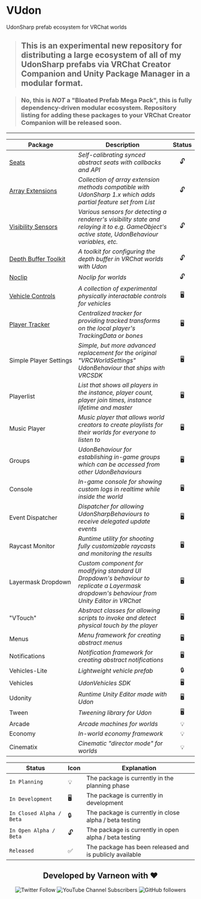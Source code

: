# VUdon
UdonSharp prefab ecosystem for VRChat worlds

> ## This is an experimental new repository for distributing a large ecosystem of all of my UdonSharp prefabs via VRChat Creator Companion and Unity Package Manager in a modular format.

> ### No, this is *NOT* a "Bloated Prefab Mega Pack", this is fully dependency-driven modular ecosystem. Repository listing for adding these packages to your VRChat Creator Companion will be released soon.

---

| **Package** | **Description** | **Status** |
| - | - | :-: |
| [Seats](https://github.com/Varneon/VUdon-Seats) |  *Self-calibrating synced abstract seats with callbacks and API* | :unlock: |
| [Array&#160;Extensions](https://github.com/Varneon/VUdon-ArrayExtensions) |  *Collection of array extension methods compatible with UdonSharp 1.x which adds partial feature set from List<T>* | :unlock: |
| [Visibility&#160;Sensors](https://github.com/Varneon/VUdon-VisibilitySensors) |  *Various sensors for detecting a renderer's visibility state and relaying it to e.g. GameObject's active state, UdonBehaviour variables, etc.* | :unlock: |
| [Depth&#160;Buffer&#160;Toolkit](https://github.com/Varneon/VUdon-DepthBufferToolkit) |  *A toolkit for configuring the depth buffer in VRChat worlds with Udon* | :unlock: |
| [Noclip](https://github.com/Varneon/VUdon-Noclip) | *Noclip for worlds* | :unlock: |
| [Vehicle&#160;Controls](https://github.com/Varneon/VUdon-VehicleControls) |  *A collection of experimental physically interactable controls for vehicles* | :desktop_computer: |
| [Player&#160;Tracker](https://github.com/Varneon/VUdon-PlayerTracker) | *Centralized tracker for providing tracked transforms on the local player's TrackingData or bones* | :desktop_computer: |
| Simple&#160;Player&#160;Settings |  *Simple, but more advanced replacement for the original "VRCWorldSettings" UdonBehaviour that ships with VRCSDK* | :desktop_computer: |
| Playerlist | *List that shows all players in the instance, player count, player join times, instance lifetime and master* | :desktop_computer: |
| Music&#160;Player | *Music player that allows world creators to create playlists for their worlds for everyone to listen to* | :desktop_computer: |
| Groups | *UdonBehaviour for establishing in-game groups which can be accessed from other UdonBehaviours* | :desktop_computer: |
| Console | *In-game console for showing custom logs in realtime while inside the world* | :desktop_computer: |
| Event&#160;Dispatcher | *Dispatcher for allowing UdonSharpBehaviours to receive delegated update events* | :desktop_computer: |
| Raycast&#160;Monitor | *Runtime utility for shooting fully customizable raycasts and monitoring the results* | :desktop_computer: |
| Layermask&#160;Dropdown | *Custom component for modifying standard UI Dropdown's behaviour to replicate a Layermask dropdown's behaviour from Unity Editor in VRChat* | :desktop_computer: |
| "VTouch" | *Abstract classes for allowing scripts to invoke and detect physical touch by the player* | :desktop_computer: |
| Menus | *Menu framework for creating abstract menus* | :desktop_computer: |
| Notifications | *Notification framework for creating abstract notifications* | :desktop_computer:|
| Vehicles-Lite | *Lightweight vehicle prefab* | :lock: |
| Vehicles | *UdonVehicles SDK* | :desktop_computer: |
| Udonity | *Runtime Unity Editor made with Udon* | :desktop_computer: |
| Tween | *Tweening library for Udon* | :desktop_computer: |
| Arcade | *Arcade machines for worlds* | :bulb: |
| Economy | *In-world economy framework* | :bulb: |
| Cinematix | *Cinematic "director mode" for worlds* | :bulb: |

| **Status** | **Icon** | **Explanation** |
| - | - | - |
| `In Planning` | :bulb: | The package is currently in the planning phase |
| `In Development` | :desktop_computer: | The package is currently in development |
| `In Closed Alpha / Beta` | :lock: | The package is currently in close alpha / beta testing |
| `In Open Alpha / Beta` | :unlock: | The package is currently in open alpha / beta testing |
| `Released` | :white_check_mark: | The package has been released and is publicly available |

<div align="center">

## Developed by Varneon with :hearts:

![Twitter Follow](https://img.shields.io/twitter/follow/Varneon?color=%231c9cea&label=%40Varneon&logo=Twitter&style=for-the-badge)
![YouTube Channel Subscribers](https://img.shields.io/youtube/channel/subscribers/UCKTxeXy7gyaxr-YA9qGWOYg?color=%23FF0000&label=Varneon&logo=YouTube&style=for-the-badge)
![GitHub followers](https://img.shields.io/github/followers/Varneon?color=%23303030&label=Varneon&logo=GitHub&style=for-the-badge)

</div>
